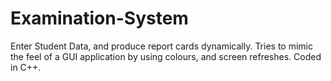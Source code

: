 # Examination-System
Enter Student Data, and produce report cards dynamically.
Tries to mimic the feel of a GUI application by using colours, and screen refreshes.
Coded in C++.
